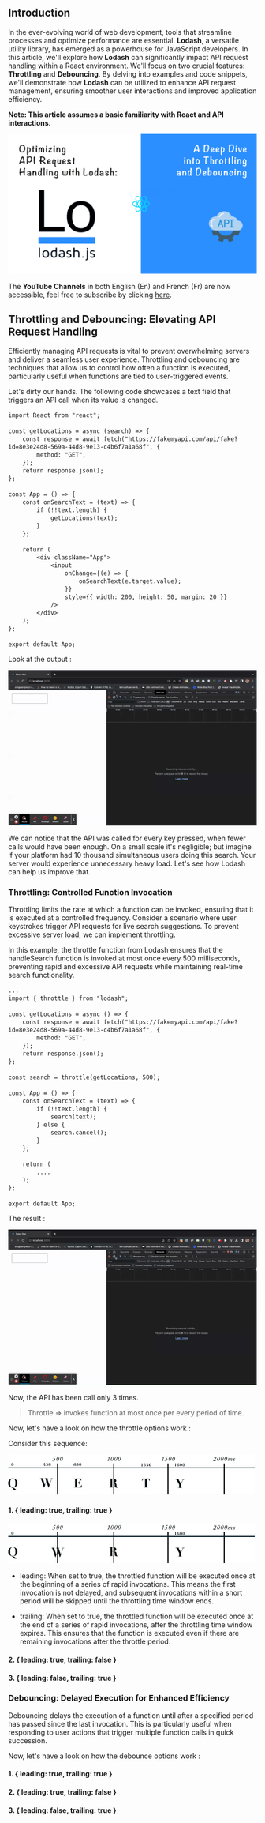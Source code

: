 ## Introduction

In the ever-evolving world of web development, tools that streamline processes and optimize performance are essential. **Lodash**, a versatile utility library, has emerged as a powerhouse for JavaScript developers. In this article, we'll explore how **Lodash** can significantly impact API request handling within a React environment. We'll focus on two crucial features: **Throttling** and **Debouncing**. By delving into examples and code snippets, we'll demonstrate how **Lodash** can be utilized to enhance API request management, ensuring smoother user interactions and improved application efficiency.

**Note: This article assumes a basic familiarity with React and API interactions.**

![CoverImage](./lodash-optmize-request.png)

The **YouTube Channels** in both English (En) and French (Fr) are now accessible, feel free to subscribe by clicking [here](https://www.youtube.com/@numericaideas/channels?sub_confirmation=1).

## Throttling and Debouncing: Elevating API Request Handling

Efficiently managing API requests is vital to prevent overwhelming servers and deliver a seamless user experience. Throttling and debouncing are techniques that allow us to control how often a function is executed, particularly useful when functions are tied to user-triggered events.

Let's dirty our hands.
The following code showcases a text field that triggers an API call when its value is changed.

```
import React from "react";

const getLocations = async (search) => {
    const response = await fetch("https://fakemyapi.com/api/fake?id=8e3e24d8-569a-44d8-9e13-c4b6f7a1a68f", {
        method: "GET",
    });
    return response.json();
};

const App = () => {
    const onSearchText = (text) => {
        if (!!text.length) {
            getLocations(text);
        }
    };

    return (
        <div className="App">
            <input
                onChange={(e) => {
                    onSearchText(e.target.value);
                }}
                style={{ width: 200, height: 50, margin: 20 }}
            />
        </div>
    );
};

export default App;
```

Look at the output :

![Default search input](./search-input.gif)

We can notice that the API was called for every key pressed, when fewer calls would have been enough.
On a small scale it's negligible; but imagine if your platform had 10 thousand simultaneous users doing this search. Your server would experience unnecessary heavy load. Let's see how Lodash can help us improve that.

### Throttling: Controlled Function Invocation

Throttling limits the rate at which a function can be invoked, ensuring that it is executed at a controlled frequency. Consider a scenario where user keystrokes trigger API requests for live search suggestions. To prevent excessive server load, we can implement throttling.

In this example, the throttle function from Lodash ensures that the handleSearch function is invoked at most once every 500 milliseconds, preventing rapid and excessive API requests while maintaining real-time search functionality.

```
...
import { throttle } from "lodash";

const getLocations = async () => {
    const response = await fetch("https://fakemyapi.com/api/fake?id=8e3e24d8-569a-44d8-9e13-c4b6f7a1a68f", {
        method: "GET",
    });
    return response.json();
};

const search = throttle(getLocations, 500);

const App = () => {
    const onSearchText = (text) => {
        if (!!text.length) {
            search(text);
        } else {
            search.cancel();
        }
    };

    return (
        ....
    );
};

export default App;

```

The result :

![Throttled search request](./search-input-throttle.gif)

Now, the API has been call only 3 times.

> Throttle => invokes function at most once per every period of time.

Now, let's have a look on how the throttle options work :

Consider this sequence:

![Input keys sequence](./sequence.png)

#### 1. { leading: true, trailing: true }

![throttle search sequence](./throttle_1.png)

- leading: When set to true, the throttled function will be executed once at the beginning of a series of rapid invocations. This means the first invocation is not delayed, and subsequent invocations within a short period will be skipped until the throttling time window ends.

- trailing: When set to true, the throttled function will be executed once at the end of a series of rapid invocations, after the throttling time window expires. This ensures that the function is executed even if there are remaining invocations after the throttle period.

#### 2. { leading: true, trailing: false }

#### 3. { leading: false, trailing: true }

### Debouncing: Delayed Execution for Enhanced Efficiency

Debouncing delays the execution of a function until after a specified period has passed since the last invocation. This is particularly useful when responding to user actions that trigger multiple function calls in quick succession.

Now, let's have a look on how the debounce options work :

#### 1. { leading: true, trailing: true }

#### 2. { leading: true, trailing: false }

#### 3. { leading: false, trailing: true }
